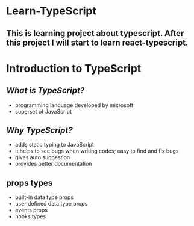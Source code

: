 ﻿# Learn-TypeScript
## This is learning project about typescript. After this project I will start to learn react-typescript.

# **Introduction to TypeScript**

## *What is TypeScript?*
* programming language developed by microsoft
* superset of JavaScript

## *Why TypeScript?*
* adds static typing to JavaScript
* it helps to see bugs when writing codes; easy to find and fix bugs
* gives auto suggestion
* provides better documentation

## props types
* built-in data type props
* user defined data type props
* events props
* hooks types